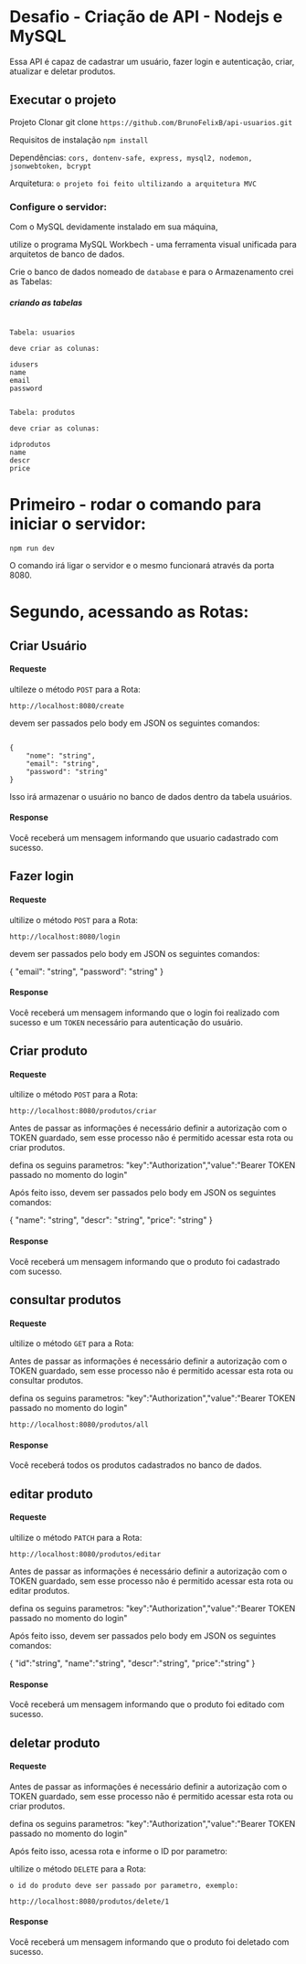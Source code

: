 # Desafio - Criação de API - Nodejs e MySQL

Essa API é capaz de cadastrar um usuário, fazer login e autenticação, criar, atualizar e deletar produtos.


## Executar o projeto

Projeto Clonar git clone `https://github.com/BrunoFelixB/api-usuarios.git`

Requisitos de instalação `npm install`

Dependências: `cors, dontenv-safe, express, mysql2, nodemon, jsonwebtoken, bcrypt`

Arquitetura: `o projeto foi feito ultilizando a arquitetura MVC`

### Configure o servidor:

Com o MySQL devidamente instalado em sua máquina,

utilize o programa MySQL Workbech - uma ferramenta visual unificada para arquitetos de banco de dados.

Crie o banco de dados nomeado de `database` e para o Armazenamento crei as Tabelas: 

##### criando as tabelas

```

Tabela: usuarios

deve criar as colunas: 

idusers
name
email
password

```


```

Tabela: produtos

deve criar as colunas: 

idprodutos
name
descr
price

```

# Primeiro - rodar o comando para iniciar o servidor:

```
npm run dev

```
O comando irá ligar o servidor e o mesmo funcionará através da porta 8080.

# Segundo, acessando as Rotas:

## Criar Usuário

#### Requeste 

ultileze o método `POST` para a Rota:

```
http://localhost:8080/create

```

devem ser passados pelo body em JSON os seguintes comandos: 

```

{
    "nome": "string",
    "email": "string",
    "password": "string"
}

```

Isso irá armazenar o usuário no banco de dados dentro da tabela usuários.

#### Response 

Você receberá um mensagem informando que usuario cadastrado com sucesso.


## Fazer login

#### Requeste 

ultilize o método `POST` para a Rota:

```
http://localhost:8080/login

```

devem ser passados pelo body em JSON os seguintes comandos: 

{
    "email": "string",
    "password": "string"
}

#### Response 

Você receberá um mensagem informando que o login foi realizado com sucesso e um `TOKEN` necessário para autenticação do usuário.


## Criar produto

#### Requeste 

ultilize o método `POST` para a Rota:

```
http://localhost:8080/produtos/criar

```

Antes de passar as informações é necessário definir a autorização com o TOKEN guardado, sem esse processo não é permitido acessar esta rota ou criar produtos. 

defina os seguins parametros: "key":"Authorization","value":"Bearer TOKEN passado no momento do login"

Após feito isso, devem ser passados pelo body em JSON os seguintes comandos: 

{
    "name": "string",
    "descr": "string",
    "price": "string"
}

#### Response 

Você receberá um mensagem informando que o produto foi cadastrado com sucesso.



## consultar produtos

#### Requeste 

ultilize o método `GET` para a Rota:

Antes de passar as informações é necessário definir a autorização com o TOKEN guardado, sem esse processo não é permitido acessar esta rota ou consultar produtos. 

defina os seguins parametros: "key":"Authorization","value":"Bearer TOKEN passado no momento do login"

```
http://localhost:8080/produtos/all

```


#### Response 

Você receberá todos os produtos cadastrados no banco de dados.


## editar produto

#### Requeste 

ultilize o método `PATCH` para a Rota:

```
http://localhost:8080/produtos/editar

```

Antes de passar as informações é necessário definir a autorização com o TOKEN guardado, sem esse processo não é permitido acessar esta rota ou editar produtos. 

defina os seguins parametros: "key":"Authorization","value":"Bearer TOKEN passado no momento do login"

Após feito isso, devem ser passados pelo body em JSON os seguintes comandos: 

{
  "id":"string",
  "name":"string",
  "descr":"string",
  "price":"string"
}


#### Response 

Você receberá um mensagem informando que o produto foi editado com sucesso.


## deletar produto

#### Requeste 

Antes de passar as informações é necessário definir a autorização com o TOKEN guardado, sem esse processo não é permitido acessar esta rota ou criar produtos. 

defina os seguins parametros: "key":"Authorization","value":"Bearer TOKEN passado no momento do login"

Após feito isso, acessa rota e informe o ID por parametro:

ultilize o método `DELETE` para a Rota:

```
o id do produto deve ser passado por parametro, exemplo:

http://localhost:8080/produtos/delete/1

```

#### Response 

Você receberá um mensagem informando que o produto foi deletado com sucesso.
